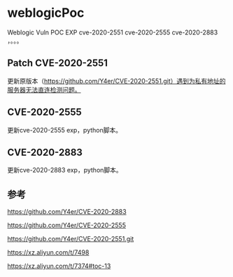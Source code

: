# weblogicPoc
Weblogic Vuln POC  EXP cve-2020-2551 cve-2020-2555 cve-2020-2883 ，。。。

## Patch CVE-2020-2551
更新原版本（https://github.com/Y4er/CVE-2020-2551.git）遇到为私有地址的服务器无法直连检测问题。

## CVE-2020-2555
更新cve-2020-2555 exp，python脚本。

## CVE-2020-2883
更新cve-2020-2883 exp，python脚本。

## 参考
https://github.com/Y4er/CVE-2020-2883

https://github.com/Y4er/CVE-2020-2555

https://github.com/Y4er/CVE-2020-2551.git

https://xz.aliyun.com/t/7498

https://xz.aliyun.com/t/7374#toc-13

